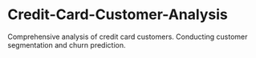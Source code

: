 # Credit-Card-Customer-Analysis
Comprehensive analysis of credit card customers. Conducting customer segmentation and churn prediction.
